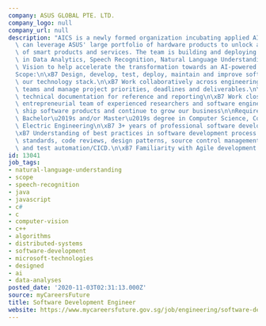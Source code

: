 ```yaml
---
company: ASUS GLOBAL PTE. LTD.
company_logo: null
company_url: null
description: "AICS is a newly formed organization incubating applied AI services that\
  \ can leverage ASUS' large portfolio of hardware products to unlock a new generation\
  \ of smart products and services. The team is building and deploying deep technologies\
  \ in Data Analytics, Speech Recognition, Natural Language Understanding, and Computer\
  \ Vision to help accelerate the transformation towards an AI-powered future.\n\n\
  Scope:\n\xB7 Design, develop, test, deploy, maintain and improve software across\
  \ our technology stack.\n\xB7 Work collaboratively across engineering and product\
  \ teams and manage project priorities, deadlines and deliverables.\n\xB7 Create\
  \ technical documentation for reference and reporting\n\xB7 Work closely with an\
  \ entrepreneurial team of experienced researchers and software engineers to successfully\
  \ ship software products and continue to grow our business\n\nRequirements:\n\xB7\
  \ Bachelor\u2019s and/or Master\u2019s degree in Computer Science, Computer Engineering,\
  \ Electric Engineering\n\xB7 3+ years of professional software development experience\n\
  \xB7 Understanding of best practices in software development process including coding\
  \ standards, code reviews, design patterns, source control management (github),\
  \ and test automation/CICD.\n\xB7 Familiarity with Agile development methodologies"
id: 13041
job_tags:
- natural-language-understanding
- scope
- speech-recognition
- java
- javascript
- c#
- c
- computer-vision
- c++
- algorithms
- distributed-systems
- software-development
- microsoft-technologies
- designed
- ai
- data-analyses
posted_date: '2020-11-03T02:31:13.000Z'
source: myCareersFuture
title: Software Development Engineer
website: https://www.mycareersfuture.gov.sg/job/engineering/software-development-engineer-asus-global-7c44c3556ce87223b4da326599816b6b
---
```

